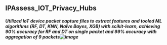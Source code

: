 ## IPAssess_IOT_Privacy_Hubs
##### Utilized IoT device packet capture files to extract features and tooled ML algorithms (RF, DT, KNN, Naïve Bayes, XGB) with scikit-learn, achieving 90% accuracy for RF and DT on single packet and 99% accuracy with aggregation of 9 packets![image](https://github.com/aniketd2909/IPAssess_IOT_Privacy_Hubs/assets/44261210/a24b708a-3ea9-41df-b148-998970642f4a)


